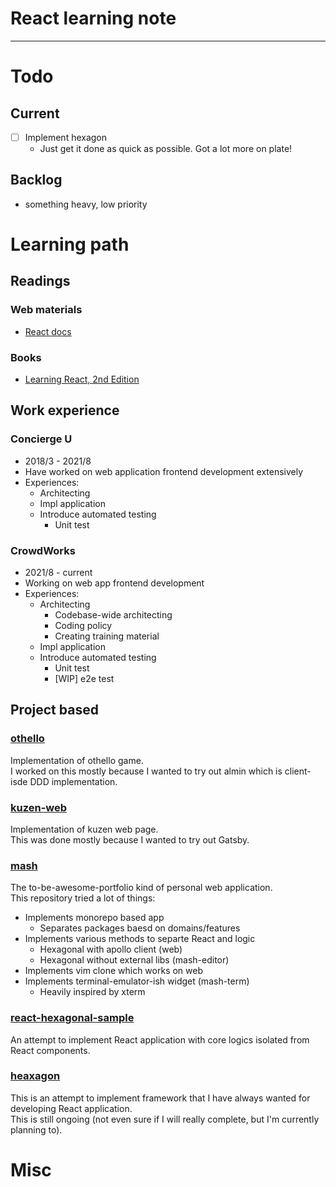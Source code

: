 <!--
{
  "type": "learn",
  "tags": ["react"]
}
-->
# React learning note

---

# Todo
## Current
- [ ] Implement hexagon
    - Just get it done as quick as possible. Got a lot more on plate!

## Backlog
- something heavy, low priority


# Learning path
## Readings
### Web materials
- [React docs](https://beta.reactjs.org/)

### Books
- [Learning React, 2nd Edition](https://www.oreilly.com/library/view/learning-react-2nd/9781492051718/)

## Work experience
### Concierge U
- 2018/3 - 2021/8
- Have worked on web application frontend development extensively
- Experiences:
    - Architecting
    - Impl application
    - Introduce automated testing
        - Unit test

### CrowdWorks
- 2021/8 - current
- Working on web app frontend development
- Experiences:
    - Architecting
        - Codebase-wide architecting
        - Coding policy
        - Creating training material
    - Impl application
    - Introduce automated testing
        - Unit test
        - [WIP] e2e test

## Project based
### [othello](https://github.com/eiji03aero/othello)
Implementation of othello game.  
I worked on this mostly because I wanted to try out almin which is client-isde DDD implementation.

### [kuzen-web](https://github.com/eiji03aero/kuzen-web)
Implementation of kuzen web page.  
This was done mostly because I wanted to try out Gatsby.

### [mash](https://github.com/eiji03aero/mash)
The to-be-awesome-portfolio kind of personal web application.  
This repository tried a lot of things:

- Implements monorepo based app
    - Separates packages baesd on domains/features
- Implements various methods to separte React and logic
    - Hexagonal with apollo client (web)
    - Hexagonal without external libs (mash-editor)
- Implements vim clone which works on web
- Implements terminal-emulator-ish widget (mash-term)
    - Heavily inspired by xterm

### [react-hexagonal-sample](https://github.com/eiji03aero/react-hexagonal-sample)
An attempt to implement React application with core logics isolated from React components.

### [heaxagon](https://github.com/eiji03aero/hexagon)
This is an attempt to implement framework that I have always wanted for developing React application.  
This is still ongoing (not even sure if I will really complete, but I'm currently planning to).


# Misc
